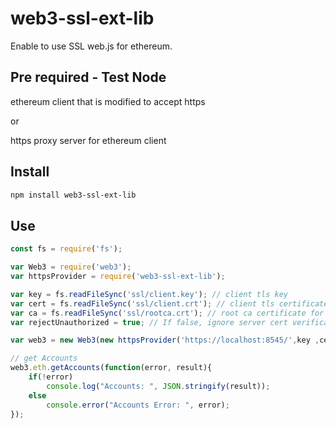 # web3-ssl-ext-lib
Enable to use SSL web.js for ethereum.

## Pre required - Test Node
ethereum client that is modified to accept https 

or

https proxy server for ethereum client


## Install 
```bash
npm install web3-ssl-ext-lib
```

## Use
```javascript
const fs = require('fs');

var Web3 = require('web3');
var httpsProvider = require('web3-ssl-ext-lib');

var key = fs.readFileSync('ssl/client.key'); // client tls key
var cert = fs.readFileSync('ssl/client.crt'); // client tls certificate
var ca = fs.readFileSync('ssl/rootca.crt'); // root ca certificate for server tls authentication
var rejectUnauthorized = true; // If false, ignore server cert verification 

var web3 = new Web3(new httpsProvider('https://localhost:8545/',key ,cert, ca, rejectUnauthorized));

// get Accounts
web3.eth.getAccounts(function(error, result){
    if(!error)
        console.log("Accounts: ", JSON.stringify(result));
    else
        console.error("Accounts Error: ", error);
});
```

